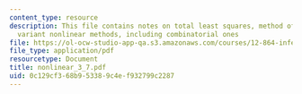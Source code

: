 ```yaml
---
content_type: resource
description: This file contains notes on total least squares, method of total inversion,
  variant nonlinear methods, including combinatorial ones
file: https://ol-ocw-studio-app-qa.s3.amazonaws.com/courses/12-864-inference-from-data-and-models-spring-2005/0c129cf368b953389c4ef932799c2287_nonlinear_3_7.pdf
file_type: application/pdf
resourcetype: Document
title: nonlinear_3_7.pdf
uid: 0c129cf3-68b9-5338-9c4e-f932799c2287
---
```

